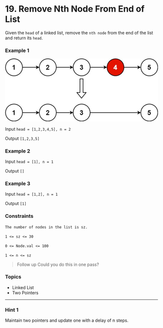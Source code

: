 # 19. Remove Nth Node From End of List

Given the `head` of a linked list, remove the `nth node` from the end of the list and return its `head`.

 
### Example 1

<img src="remove_ex1.jpg" alt="Linked List" />

Input `head = [1,2,3,4,5], n = 2`

Output `[1,2,3,5]`


### Example 2

Input `head = [1], n = 1`

Output `[]`


### Example 3

Input `head = [1,2], n = 1`

Output `[1]`
 

### Constraints

`The number of nodes in the list is sz.`

`1 <= sz <= 30`

`0 <= Node.val <= 100`

`1 <= n <= sz`

 
> Follow up Could you do this in one pass?


### Topics
- Linked List
- Two Pointers

---

### Hint 1
Maintain two pointers and update one with a delay of n steps.